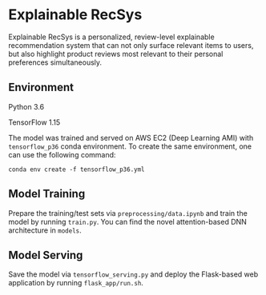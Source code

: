 # Explainable RecSys
Explainable RecSys is a personalized, review-level explainable recommendation system that can not only surface relevant items to users, but also highlight product reviews most relevant to their personal preferences simultaneously.

## Environment
Python 3.6

TensorFlow 1.15

The model was trained and served on AWS EC2 (Deep Learning AMI) with `tensorflow_p36` conda environment. To create the same environment, one can use the following command:

`conda env create -f tensorflow_p36.yml`

## Model Training
Prepare the training/test sets via `preprocessing/data.ipynb` and train the model by running `train.py`. You can find the novel attention-based DNN architecture in `models`.

## Model Serving
Save the model via `tensorflow_serving.py` and deploy the Flask-based web application by running `flask_app/run.sh`.
